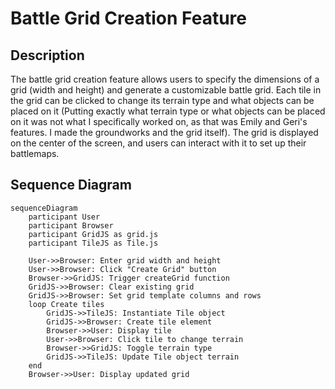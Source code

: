 # Battle Grid Creation Feature

## Description

The battle grid creation feature allows users to specify the dimensions of a grid (width and height) and generate a customizable battle grid. Each tile in the grid can be clicked to change its terrain type and what objects can be placed on it (Putting exactly what terrain type or what objects can be placed on it was not what I specifically worked on, as that was Emily and Geri's features. I made the groundworks and the grid itself). The grid is displayed on the center of the screen, and users can interact with it to set up their battlemaps. 

## Sequence Diagram

```mermaid
sequenceDiagram
    participant User
    participant Browser
    participant GridJS as grid.js
    participant TileJS as Tile.js

    User->>Browser: Enter grid width and height
    User->>Browser: Click "Create Grid" button
    Browser->>GridJS: Trigger createGrid function
    GridJS->>Browser: Clear existing grid
    GridJS->>Browser: Set grid template columns and rows
    loop Create tiles
        GridJS->>TileJS: Instantiate Tile object
        GridJS->>Browser: Create tile element
        Browser->>User: Display tile
        User->>Browser: Click tile to change terrain
        Browser->>GridJS: Toggle terrain type
        GridJS->>TileJS: Update Tile object terrain
    end
    Browser->>User: Display updated grid
```